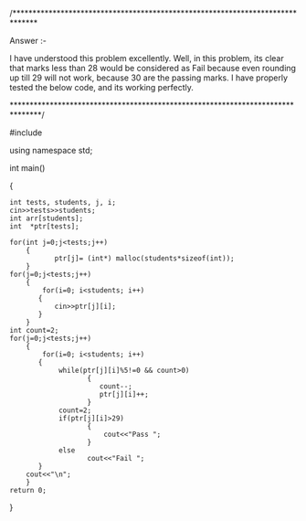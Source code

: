 /******************************************************************************

Answer :-

I have understood this problem excellently. Well, in this problem, its clear that marks less than 28 would be 
considered as Fail because even rounding up till 29 will not work, because 30 are the passing marks.
I have properly tested the below code, and its working perfectly.

*******************************************************************************/

#include <iostream>

using namespace std;

int main()
    
{

    int tests, students, j, i;
    cin>>tests>>students;
    int arr[students];
    int  *ptr[tests];
    
    for(int j=0;j<tests;j++)
        {
               ptr[j]= (int*) malloc(students*sizeof(int));
        }
    for(j=0;j<tests;j++)
        {
            for(i=0; i<students; i++)
           {    
               cin>>ptr[j][i];
           } 
        }
    int count=2;    
    for(j=0;j<tests;j++)
        {
            for(i=0; i<students; i++)
           {    
                while(ptr[j][i]%5!=0 && count>0)
                       {
                          count--;
                          ptr[j][i]++;
                       }
                count=2;
                if(ptr[j][i]>29)
                       {
                           cout<<"Pass ";
                       }
                else
                       cout<<"Fail ";
           }
        cout<<"\n";   
        }     
    return 0;
}

    
    
